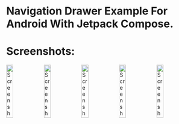 # Navigation Drawer Example For Android With Jetpack Compose.

# Screenshots:
<img width="19%" alt="Screenshot0" src="https://github.com/user-attachments/assets/db31b457-0a9a-4261-812f-42ba88706677" />
<img width="19%" alt="Screenshot1" src="https://github.com/user-attachments/assets/4555214e-3c51-4f76-89e5-4a025bb5636b" />
<img width="19%" alt="Screenshot2" src="https://github.com/user-attachments/assets/330503f3-0ce4-4b06-9b29-17d80eab92eb" />
<img width="19%" alt="Screenshot3" src="https://github.com/user-attachments/assets/fed8f448-8e38-47e0-bfc3-9ace17f0e2d8" />
<img width="19%" alt="Screenshot4" src="https://github.com/user-attachments/assets/8d3a0b13-068f-448c-8754-258fd78811db" />
